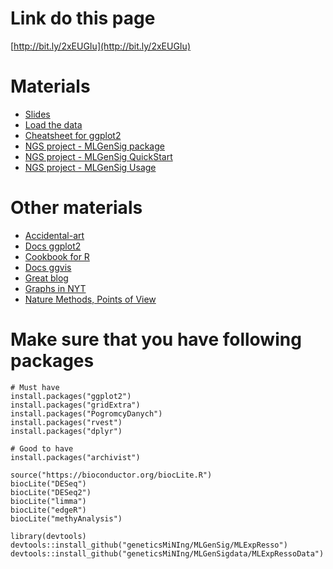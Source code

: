 # Link do this page

[http://bit.ly/2xEUGIu](http://bit.ly/2xEUGIu)

# Materials

- [Slides](DataVisGgplot2.pdf)
- [Load the data](DataVis.R)
- [Cheatsheet for ggplot2](https://www.rstudio.com/wp-content/uploads/2015/03/ggplot2-cheatsheet.pdf)
- [NGS project - MLGenSig package](https://github.com/geneticsMiNIng/MLGenSig)
- [NGS project - MLGenSig QuickStart](MLGenSig_QuickStart.pdf)
- [NGS project - MLGenSig Usage](MLGenSig_Usage.pdf)

# Other materials

- [Accidental-art](http://accidental-art.tumblr.com/)
- [Docs ggplot2](http://docs.ggplot2.org/current/)
- [Cookbook for R](http://www.cookbook-r.com/Graphs/)
- [Docs ggvis](http://ggvis.rstudio.com/)
- [Great blog](http://flowingdata.com/)
- [Graphs in NYT](http://kpq.github.io/chartsnthings/)
- [Nature Methods, Points of View](http://clearscience.info/wp/?p=546)

# Make sure that you have following packages 

```
# Must have
install.packages("ggplot2")
install.packages("gridExtra")
install.packages("PogromcyDanych")
install.packages("rvest")
install.packages("dplyr")

# Good to have
install.packages("archivist")

source("https://bioconductor.org/biocLite.R")
biocLite("DESeq")
biocLite("DESeq2")
biocLite("limma")
biocLite("edgeR")
biocLite("methyAnalysis")

library(devtools)
devtools::install_github("geneticsMiNIng/MLGenSig/MLExpResso")
devtools::install_github("geneticsMiNIng/MLGenSigdata/MLExpRessoData")
```

